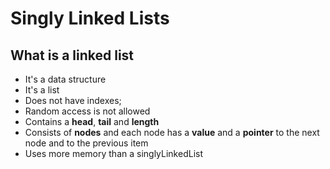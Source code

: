 # Singly Linked Lists

## What is a linked list

- It's a data structure 
- It's a list
- Does not have indexes;
- Random access is not allowed
- Contains a **head**, **tail** and **length**
- Consists of **nodes** and each node has a **value** and a **pointer** to the next node and to the previous item
- Uses more memory than a singlyLinkedList